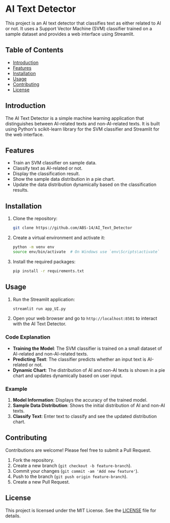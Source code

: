 # AI Text Detector

This project is an AI text detector that classifies text as either related to AI or not. It uses a Support Vector Machine (SVM) classifier trained on a sample dataset and provides a web interface using Streamlit.

## Table of Contents

- [Introduction](#introduction)
- [Features](#features)
- [Installation](#installation)
- [Usage](#usage)
- [Contributing](#contributing)
- [License](#license)

## Introduction

The AI Text Detector is a simple machine learning application that distinguishes between AI-related texts and non-AI-related texts. It is built using Python's scikit-learn library for the SVM classifier and Streamlit for the web interface.

## Features

- Train an SVM classifier on sample data.
- Classify text as AI-related or not.
- Display the classification result.
- Show the sample data distribution in a pie chart.
- Update the data distribution dynamically based on the classification results.

## Installation

1. Clone the repository:
    ```bash
    git clone https://github.com/ABS-14/AI_Text_Detector
    ```

2. Create a virtual environment and activate it:
    ```bash
    python -m venv env
    source env/bin/activate  # On Windows use `env\Scripts\activate`
    ```

3. Install the required packages:
    ```bash
    pip install -r requirements.txt
    ```

## Usage

1. Run the Streamlit application:
    ```bash
    streamlit run app_UI.py
    ```

2. Open your web browser and go to `http://localhost:8501` to interact with the AI Text Detector.

### Code Explanation

- **Training the Model**: The SVM classifier is trained on a small dataset of AI-related and non-AI-related texts.
- **Predicting Text**: The classifier predicts whether an input text is AI-related or not.
- **Dynamic Chart**: The distribution of AI and non-AI texts is shown in a pie chart and updates dynamically based on user input.

### Example

1. **Model Information**: Displays the accuracy of the trained model.
2. **Sample Data Distribution**: Shows the initial distribution of AI and non-AI texts.
3. **Classify Text**: Enter text to classify and see the updated distribution chart.

## Contributing

Contributions are welcome! Please feel free to submit a Pull Request.

1. Fork the repository.
2. Create a new branch (`git checkout -b feature-branch`).
3. Commit your changes (`git commit -am 'Add new feature'`).
4. Push to the branch (`git push origin feature-branch`).
5. Create a new Pull Request.

## License

This project is licensed under the MIT License. See the [LICENSE](LICENSE) file for details.
